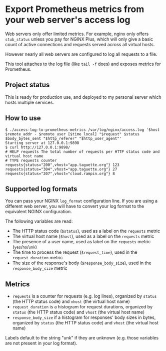 Export Prometheus metrics from your web server's access log
===========================================================

Web servers only offer limited metrics. For example, nginx only offers `stub_status` unless you pay for NGINX Plus, which will only give a basic count of active connections and requests served across all virtual hosts.

However nearly all web servers are configured to log all requests to a file.

This tool attaches to the log file (like `tail -f` does) and exposes metrics for Prometheus.

Project status
--------------

This is ready for production use, and deployed to my personal server which hosts multiple services.

How to use
----------

```
$ ./access-log-to-prometheus-metrics /var/log/nginx/access.log '$host $remote_addr - $remote_user [$time_local] "$request" $status $body_bytes_sent "$http_referer" "$http_user_agent"'
Starting server at 127.0.0.1:9898
$ curl http://127.0.0.1:9898/
# HELP requests The total number of requests per HTTP status code and virtual host name
# TYPE requests counter
requests{status="200",vhost="app.taguette.org"} 123
requests{status="304",vhost="app.taguette.org"} 27
requests{status="207",vhost="cloud.rampin.org"} 8
```

Supported log formats
---------------------

You can pass your NGINX `log_format` configuration line. If you are using a different web server, you will have to convert your log format to the equivalent NGINX configuration.

The following variables are read:

* The HTTP status code (`$status`), used as a label on the `requests` metric
* The virtual host name (`$host`), used as a label on the `requests` metric
* The presence of a user name, used as label on the `requests` metric (`yes`/`no`/`unk`)
* The time to process the request (`$request_time`), used in the `request_duration` metric
* The size of the response's body (`$response_body_size`), used in the `response_body_size` metric

Metrics
-------

* `requests` is a counter for requests (e.g. log lines), organized by `status` (the HTTP status code) and `vhost` (the virtual host name)
* `request_duration` is a histogram for request durations, organized by `status` (the HTTP status code) and `vhost` (the virtual host name)
* `response_body_size` if a histogram for responses' body sizes in bytes, organized by `status` (the HTTP status code) and `vhost` (the virtual host name)

Labels default to the string "unk" if they are unknown (e.g. those variables are not present in your log format).
